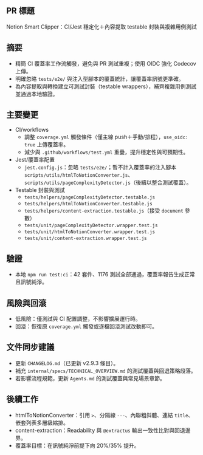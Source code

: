 ## PR 標題
Notion Smart Clipper：CI/Jest 穩定化＋內容提取 testable 封裝與複雜用例測試

## 摘要
- 精簡 CI 覆蓋率工作流觸發，避免與 PR 測試重複；使用 OIDC 強化 Codecov 上傳。
- 明確忽略 `tests/e2e/` 與注入型腳本的覆蓋統計，讓覆蓋率訊號更準確。
- 為內容提取與轉換建立可測試封裝（testable wrappers），補齊複雜用例測試並通過本地驗證。

## 主要變更
- CI/workflows
  - 調整 `coverage.yml` 觸發條件（僅主線 push＋手動/排程），`use_oidc: true` 上傳覆蓋率。
  - 減少與 `.github/workflows/test.yml` 重疊，提升穩定性與可預期性。
- Jest/覆蓋率配置
  - `jest.config.js`：忽略 `tests/e2e/`；暫不計入覆蓋率的注入腳本 `scripts/utils/htmlToNotionConverter.js`、`scripts/utils/pageComplexityDetector.js`（後續以整合測試覆蓋）。
- Testable 封裝與測試
  - `tests/helpers/pageComplexityDetector.testable.js`
  - `tests/helpers/htmlToNotionConverter.testable.js`
  - `tests/helpers/content-extraction.testable.js`（接受 `document` 參數）
  - `tests/unit/pageComplexityDetector.wrapper.test.js`
  - `tests/unit/htmlToNotionConverter.wrapper.test.js`
  - `tests/unit/content-extraction.wrapper.test.js`

## 驗證
- 本地 `npm run test:ci`：42 套件、1176 測試全部通過，覆蓋率報告生成正常且訊號純淨。

## 風險與回滾
- 低風險：僅測試與 CI 配置調整，不影響擴展運行時。
- 回滾：恢復原 `coverage.yml` 觸發或逐檔回滾測試改動即可。

## 文件同步建議
- 更新 `CHANGELOG.md`（已更新 v2.9.3 條目）。
- 補充 `internal/specs/TECHNICAL_OVERVIEW.md` 的測試覆蓋與回退策略段落。
- 若影響流程規範，更新 `Agents.md` 的測試覆蓋與常見場景章節。

## 後續工作
- htmlToNotionConverter：引用 `>`、分隔線 `---`、內聯粗斜體、連結 `title`、嵌套列表多層級縮排。
- content-extraction：Readability 與 `@extractus` 輸出一致性比對與回退邊界。
- 覆蓋率目標：在訊號純淨前提下向 20%/35% 提升。

